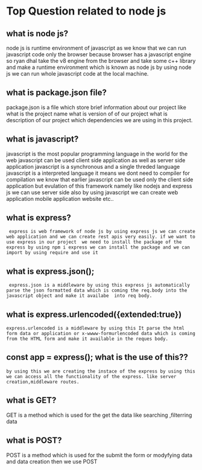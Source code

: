 # Top Question related to node js

## what is node js?

   node js is runtime environment of javascript  as we know that we can run javascript code only the browser because browser has a javascript engine so ryan dhal take the v8 engine from the browser and take some c++ library and make a runtime environment which is known as node js by using node js we can run whole javascript code at the local machine.

## what is package.json file?

   package.json is a file which store brief information about our project like what is the project name what is version of of our project what is description of our project which dependencies we are using in this project.

## what is javascript?

   javascript is the most popular programming language in the world for the web javascript can be used client side application as well as server side application javascript is a synchronous and a single threded language javascript is a interpreted language it means we dont need to compiler for compilation  we know that earlier javascript can be used only the client side application but evulation of this framework namely like nodejs and express js we can use server side also by using javascript we can create web application mobile application website etc..

  ## what is express?
   
     express is web framework of node js by using express js we can create web application and we can create rest apis very easily. if we want to use express in our project  we need to install the package of the express by using npm i express we can install the package and we can import by using require and use it 

 ## what is express.json();

     express.json is a middleware by using this express js automatically parse the json formatted data which is coming the req.body into the javascript object and make it availabe  into req body.
  
## what is express.urlencoded({extended:true})

    express.urlencoded is a middleware by using this It parse the html form data or application or x-wwww-formurlencoded data which is coming from the HTML form and make it available in the reques body.

## const app = express(); what is the use of this??
   
    by using this we are creating the instace of the express by using this we can access all the functionality of the express. like server creation,middleware routes.

## what is GET?

  GET is a method which is used for the get the data like searching ,filterring data 

## what is POST?
   
   POST is a method which is used for the submit the form or modyfying data and data creation then we use POST